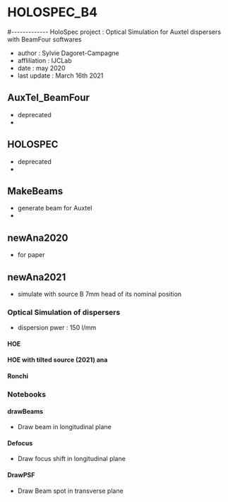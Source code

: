 # HOLOSPEC_B4
#-------------
HoloSpec project : Optical Simulation for Auxtel dispersers
with BeamFour softwares

- author : Sylvie Dagoret-Campagne
- affliliation : IJCLab
- date : may 2020
- last update : March 16th 2021

## AuxTel_BeamFour	
- deprecated
-
## HOLOSPEC	
- deprecated
- 
## MakeBeams	
- generate beam for Auxtel
- 
## newAna2020

- for paper

## newAna2021
- simulate with source B 7mm head of its nominal position

### Optical Simulation of dispersers
- dispersion pwer : 150 l/mm

#### HOE

#### HOE with tilted source (2021) ana

#### Ronchi
 

### Notebooks

#### drawBeams
- Draw beam in longitudinal plane


#### Defocus	
- Draw focus shift in longitudinal plane	

#### DrawPSF	
- Draw Beam spot in transverse plane		

